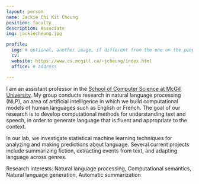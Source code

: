 ```yaml
---
layout: person
name: Jackie Chi Kit Cheung
position: faculty
description: Associate
img: jackiecheung.jpg

profile:
  img: # optional, another image, if different from the one on the people page
  cv:
  website: https://www.cs.mcgill.ca/~jcheung/index.html
  office: # address

---
```


I am an assistant professor in the [School of Computer Science at McGill University](https://www.cs.mcgill.ca/). My group conducts research in natural language processing (NLP), an area of artificial intelligence in which we build computational models of human languages such as English or French. The goal of our research is to develop computational methods for understanding text and speech, in order to generate language that is fluent and appropriate to the context.

In our lab, we investigate statistical machine learning techniques for analyzing and making predictions about language. Several current projects include summarizing fiction, extracting events from text, and adapting language across genres.

Research interests: Natural language processing, Computational semantics, Natural language generation, Automatic summarization
